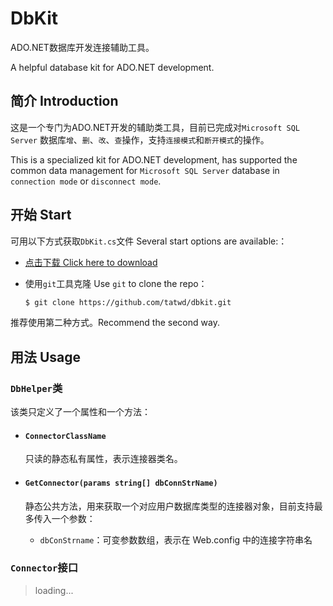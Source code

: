 # DbKit

ADO.NET数据库开发连接辅助工具。

A helpful database kit for ADO.NET development.

## 简介 Introduction

这是一个专门为ADO.NET开发的辅助类工具，目前已完成对`Microsoft SQL Server` 数据库`增`、`删`、`改`、`查`操作，支持`连接模式`和`断开模式`的操作。

This is a specialized kit for ADO.NET development, has supported the common data management for `Microsoft SQL Server` database in `connection mode` or `disconnect mode`.

## 开始 Start

可用以下方式获取`DbKit.cs`文件 Several start options are available:：

- [点击下载 Click here to download](https://codeload.github.com/tatwd/dbkit/zip/v2-dev)

- 使用`git`工具克隆 Use `git` to clone the repo：
  
  ``` bash
  $ git clone https://github.com/tatwd/dbkit.git 
  ```
推荐使用第二种方式。Recommend the second way.

## 用法 Usage

### `DbHelper`类

该类只定义了一个属性和一个方法：

- #### `ConnectorClassName`
  
  只读的静态私有属性，表示连接器类名。

- #### `GetConnector(params string[] dbConnStrName)`
  
  静态公共方法，用来获取一个对应用户数据库类型的连接器对象，目前支持最多传入一个参数：

  - `dbConStrname`：可变参数数组，表示在 Web.config 中的连接字符串名
  
### `Connector`接口

> loading...